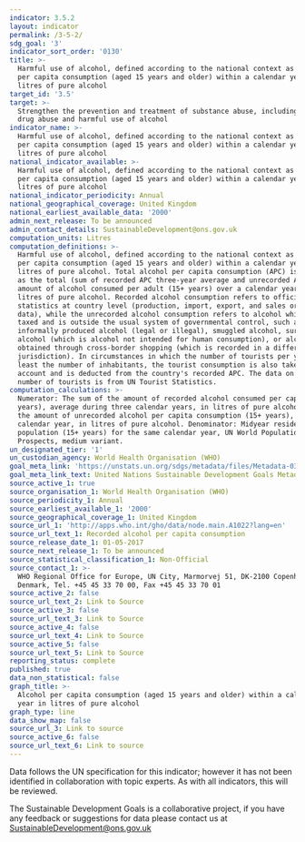 ```yaml
---
indicator: 3.5.2
layout: indicator
permalink: /3-5-2/
sdg_goal: '3'
indicator_sort_order: '0130'
title: >-
  Harmful use of alcohol, defined according to the national context as alcohol
  per capita consumption (aged 15 years and older) within a calendar year in
  litres of pure alcohol
target_id: '3.5'
target: >-
  Strengthen the prevention and treatment of substance abuse, including narcotic
  drug abuse and harmful use of alcohol
indicator_name: >-
  Harmful use of alcohol, defined according to the national context as alcohol
  per capita consumption (aged 15 years and older) within a calendar year in
  litres of pure alcohol
national_indicator_available: >-
  Harmful use of alcohol, defined according to the national context as alcohol
  per capita consumption (aged 15 years and older) within a calendar year in
  litres of pure alcohol
national_indicator_periodicity: Annual
national_geographical_coverage: United Kingdom
national_earliest_available_data: '2000'
admin_next_release: To be announced
admin_contact_details: SustainableDevelopment@ons.gov.uk
computation_units: Litres
computation_definitions: >-
  Harmful use of alcohol, defined according to the national context as alcohol
  per capita consumption (aged 15 years and older) within a calendar year in
  litres of pure alcohol. Total alcohol per capita consumption (APC) is defined
  as the total (sum of recorded APC three-year average and unrecorded APC)
  amount of alcohol consumed per adult (15+ years) over a calendar year, in
  litres of pure alcohol. Recorded alcohol consumption refers to official
  statistics at country level (production, import, export, and sales or taxation
  data), while the unrecorded alcohol consumption refers to alcohol which is not
  taxed and is outside the usual system of governmental control, such as home or
  informally produced alcohol (legal or illegal), smuggled alcohol, surrogate
  alcohol (which is alcohol not intended for human consumption), or alcohol
  obtained through cross-border shopping (which is recorded in a different
  jurisdiction). In circumstances in which the number of tourists per year is at
  least the number of inhabitants, the tourist consumption is also taken into
  account and is deducted from the country's recorded APC. The data on the
  number of tourists is from UN Tourist Statistics.
computation_calculations: >-
  Numerator: The sum of the amount of recorded alcohol consumed per capita (15+
  years), average during three calendar years, in litres of pure alcohol, and
  the amount of unrecorded alcohol per capita consumption (15+ years), during a
  calendar year, in litres of pure alcohol. Denominator: Midyear resident
  population (15+ years) for the same calendar year, UN World Population
  Prospects, medium variant.
un_designated_tier: '1'
un_custodian_agency: World Health Organisation (WHO)
goal_meta_link: 'https://unstats.un.org/sdgs/metadata/files/Metadata-03-05-02.pdf'
goal_meta_link_text: United Nations Sustainable Development Goals Metadata (PDF 214 KB)
source_active_1: true
source_organisation_1: World Health Organisation (WHO)
source_periodicity_1: Annual
source_earliest_available_1: '2000'
source_geographical_coverage_1: United Kingdom
source_url_1: 'http://apps.who.int/gho/data/node.main.A1022?lang=en'
source_url_text_1: Recorded alcohol per capita consumption
source_release_date_1: 01-05-2017
source_next_release_1: To be announced
source_statistical_classification_1: Non-Official
source_contact_1: >-
  WHO Regional Office for Europe, UN City, Marmorvej 51, DK-2100 Copenhagen Ø,
  Denmark, Tel. +45 45 33 70 00, Fax +45 45 33 70 01
source_active_2: false
source_url_text_2: Link to Source
source_active_3: false
source_url_text_3: Link to Source
source_active_4: false
source_url_text_4: Link to Source
source_active_5: false
source_url_text_5: Link to Source
reporting_status: complete
published: true
data_non_statistical: false
graph_title: >-
  Alcohol per capita consumption (aged 15 years and older) within a calendar
  year in litres of pure alcohol
graph_type: line
data_show_map: false
source_url_3: Link to source
source_active_6: false
source_url_text_6: Link to source
---
```

Data follows the UN specification for this indicator; however it has not been identified in collaboration with topic experts. As with all indicators, this will be reviewed.
  
The Sustainable Development Goals is a collaborative project, if you have any feedback or suggestions for data please contact us at <SustainableDevelopment@ons.gov.uk>
